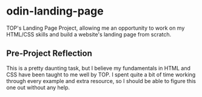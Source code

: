 # odin-landing-page
TOP's Landing Page Project, allowing me an opportunity to work on my HTML/CSS skills and build a website's landing page from scratch.

## Pre-Project Reflection
This is a pretty daunting task, but I believe my fundamentals in HTML and CSS have been taught to me well by TOP. I spent quite a bit of time working through every example and extra resource, so I should be able to figure this one out without any help.